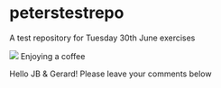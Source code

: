 # peterstestrepo
A test repository for Tuesday 30th June exercises

![](https://peterhanleynewbucket.s3-ap-southeast-2.amazonaws.com/peter.jpg)
Enjoying a coffee

Hello JB & Gerard! Please leave your comments below


